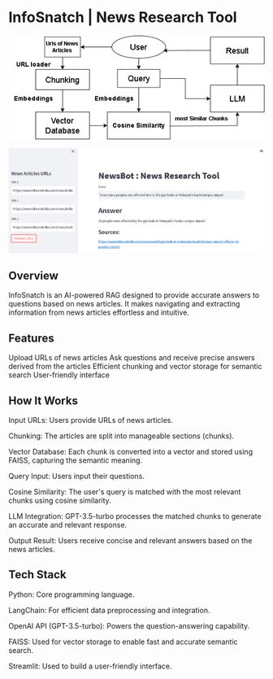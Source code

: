 # InfoSnatch | News Research Tool
![newsBOT Architecture](images/workflow.png)


![newsBOT Architecture](images/Screenshotnewsbot.png)
## Overview
InfoSnatch is an AI-powered RAG designed to provide accurate answers to questions based on news articles. It makes navigating and extracting information from news articles effortless and intuitive.

## Features
Upload URLs of news articles
Ask questions and receive precise answers derived from the articles
Efficient chunking and vector storage for semantic search
User-friendly interface


## How It Works
Input URLs: Users provide URLs of news articles.

Chunking: The articles are split into manageable sections (chunks).

Vector Database: Each chunk is converted into a vector and stored using FAISS, capturing the semantic meaning.

Query Input: Users input their questions.

Cosine Similarity: The user's query is matched with the most relevant chunks using cosine similarity.

LLM Integration: GPT-3.5-turbo processes the matched chunks to generate an accurate and relevant response.

Output Result: Users receive concise and relevant answers based on the news articles.


## Tech Stack
Python: Core programming language.

LangChain: For efficient data preprocessing and integration.

OpenAI API (GPT-3.5-turbo): Powers the question-answering capability.

FAISS: Used for vector storage to enable fast and accurate semantic search.

Streamlit: Used to build a user-friendly interface.




